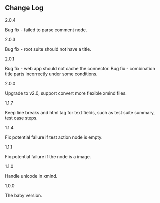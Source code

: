 Change Log
----------
2.0.4

Bug fix - failed to parse comment node.

2.0.3

Bug fix - root suite should not have a title.

2.0.1

Bug fix - web app should not cache the connector.
Bug fix - combination title parts incorrectly under some conditions.

2.0.0

Upgrade to v2.0, support convert more flexible xmind files.

1.1.7

Keep line breaks and html tag for text fields, such as test suite summary, test case steps.

1.1.4

Fix potential failure if test action node is empty.

1.1.1

Fix potential failure if the node is a image.

1.1.0

Handle unicode in xmind.

1.0.0

The baby version.